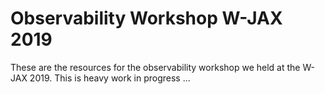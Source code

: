 # Observability Workshop W-JAX 2019

These are the resources for the observability workshop we held
at the W-JAX 2019. This is heavy work in progress ...